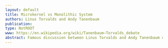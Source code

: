 ```yaml
---
layout: default
title: Microkernel vs Monolithic System
authors: Linus Torvalds and Andy Tanenbaum
publication:
type: NotROOT
www: https://en.wikipedia.org/wiki/Tanenbaum–Torvalds_debate
abstract: Famous discussion between Linus Torvalds and Andy Tanenbaum on the merits of these two approaches. ROOT is often seen, like Linux, as a monolithic system. Both are not doing too bad.
---
```

